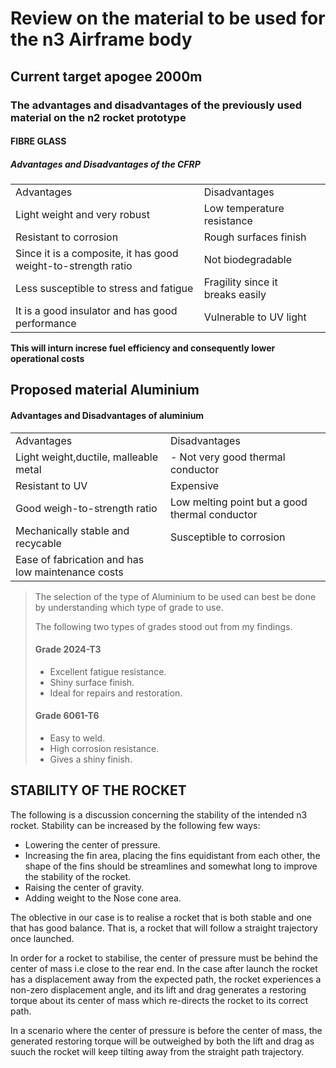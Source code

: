 # Review on the material to be used for the n3 Airframe body 

## Current target apogee **2000m**

### The advantages and disadvantages of the previously used material on the n2 rocket prototype

#### FIBRE GLASS
##### Advantages and Disadvantages of the CFRP

<table>
  <tr>
    <td>Advantages</td>
    <td>Disadvantages</td>
  </tr>
  <tr>
    <td> Light weight and very robust </td>
    <td> Low temperature resistance</td>
  </tr>
    <tr>
    <td>Resistant to corrosion</td>
    <td>Rough surfaces finish</td>
  </tr>
  </tr>
    <tr>
    <td>Since it is a composite, it has good weight-to-strength ratio</td>
    <td>Not biodegradable</td>
  </tr>
  </tr>
    <tr>
    <td>Less susceptible to stress and fatigue</td>
    <td>Fragility since it breaks easily</td>
  </tr>
  </tr>
    <tr>
    <td>It is a good insulator and has good performance</td>
    <td>Vulnerable to UV light<td>
  </tr>
</table>

**This will inturn increse fuel efficiency and consequently lower operational costs**

## Proposed material **Aluminium**
#### Advantages and Disadvantages of aluminium

<table>
  <tr>
    <td>Advantages</td>
    <td>Disadvantages</td>
  </tr>
  <tr>
    <td> Light weight,ductile, malleable metal </td>
    <td>- Not very good thermal conductor</td>
  </tr>
    <tr>
    <td>Resistant to UV</td>
    <td>Expensive</td>
  </tr>
  </tr>
    <tr>
    <td>Good weigh-to-strength ratio</td>
    <td>Low melting point but a good thermal conductor</td>
  </tr>
  </tr>
    <tr>
    <td>Mechanically stable and recycable</td>
    <td>Susceptible to corrosion</td>
  </tr>
  </tr>
    <tr>
    <td>Ease of fabrication and has low maintenance costs</td>
    <td><td>
  </tr>
</table>

> The selection of the type of Aluminium to be used can best be done by understanding which type of grade to use. 
>
> The following two types of grades stood out from my findings.
>
> #### Grade 2024-T3 
>
> - Excellent fatigue resistance.
> - Shiny surface finish.
> - Ideal for repairs and restoration.
>
> #### Grade 6061-T6
> - Easy to weld.
> - High corrosion resistance.
> - Gives a shiny finish.

## STABILITY OF THE ROCKET

The following is a discussion concerning the stability of the intended n3 rocket. Stability can be increased by the following few ways:
* Lowering the center of pressure.
* Increasing the fin area, placing the fins equidistant from each other, the shape of the fins should be streamlines and somewhat long to improve the stability of the rocket.
* Raising the center of gravity.
* Adding weight to the Nose cone area.

The oblective in our case is to realise a rocket that is both stable and one that has good balance. That is, a rocket that will follow a straight trajectory once launched. 

In order for a rocket to stabilise, the center of pressure must be behind the center of mass i.e close to the rear end. In the case after launch the rocket has a displacement away from the expected path, the rocket experiences a non-zero displacement angle, and its lift and drag generates a restoring torque about its center of mass which re-directs the rocket to its correct path.

In a scenario where the center of pressure is before the center of mass, the generated restoring torque will be outweighed by both the lift and drag as suuch the rocket will keep tilting away from the straight path trajectory.


